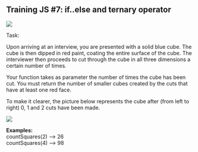 ## Training JS #7: if..else and ternary operator

![](https://img.shields.io/badge/Difficulty-8kyu-9cf?logo=codewars)

Task:

Upon arriving at an interview, you are presented with a solid blue cube. The cube is then dipped in red paint, coating the entire surface of the cube. The interviewer then proceeds to cut through the cube in all three dimensions a certain number of times.

Your function takes as parameter the number of times the cube has been cut. You must return the number of smaller cubes created by the cuts that have at least one red face.

To make it clearer, the picture below represents the cube after (from left to right) 0, 1 and 2 cuts have been made.

![](https://i.imgur.com/36x8Fkv.png)

**Examples:**<br />
countSquares(2) --> 26<br />
countSquares(4) --> 98<br />

